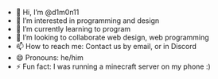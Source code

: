 - 👋 Hi, I’m @d1m0n11
- 👀 I’m interested in programming and design
- 🌱 I’m currently learning to program
- 💞️ I’m looking to collaborate web design, web programming
- 📫 How to reach me: Contact us by email, or in Discord
- 😄 Pronouns: he/him
- ⚡ Fun fact: I was running a minecraft server on my phone :)

<!---
d1m0n11/d1m0n11 is a ✨ special ✨ repository because its `README.md` (this file) appears on your GitHub profile.
You can click the Preview link to take a look at your changes.
--->

